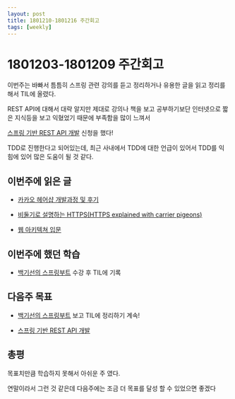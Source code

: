 ```yaml
---
layout: post
title: 1801210-1801216 주간회고
tags: [weekly]
---
```


# 1801203-1801209 주간회고

이번주는 바빠서 틈틈히 스프링 관련 강의를 듣고 정리하거나 유용한 글을 읽고 정리를 해서 TIL에 올렸다. 

REST API에 대해서 대략 알지만 제대로 강의나 책을 보고 공부하기보단 인터넷으로 짧은 지식등을 보고 익혔었기 때문에 부족함을 많이 느껴서 

[스프링 기반 REST API 개발](https://www.inflearn.com/course/spring_rest-api/) 신청을 했다!

TDD로 진행한다고 되어있는데, 최근 사내에서 TDD에 대한 언급이 있어서 TDD를 익힘에 있어 많은 도움이 될 것 같다.


## 이번주에 읽은 글

* [카카오 헤어샵 개발과정 및 후기](https://brunch.co.kr/@cg4jins/1?fbclid=IwAR0EIC59PnCSZg5Y9FjSEFlnmB58ISifm9xqysUlqK5Axn486bNlx-yC7z8)

* [비둘기로 설명하는 HTTPS(HTTPS explained with carrier pigeons)](https://www.vobour.com/%EB%B9%84%EB%91%98%EA%B8%B0%EB%A1%9C-%EC%84%A4%EB%AA%85%ED%95%98%EB%8A%94-https-https-explained-with-car)

* [웹 아키텍쳐 입문](https://rhostem.github.io/posts/2018-07-22-web-architecture-101/)


## 이번주에 했던 학습

* [백기선의 스프링부트](https://www.inflearn.com/course/%EC%8A%A4%ED%94%84%EB%A7%81%EB%B6%80%ED%8A%B8/) 수강 후 TIL에 기록

## 다음주 목표

* [백기선의 스프링부트](https://www.inflearn.com/course/%EC%8A%A4%ED%94%84%EB%A7%81%EB%B6%80%ED%8A%B8/) 보고 TIL에 정리하기 계속!

* [스프링 기반 REST API 개발](https://www.inflearn.com/course/spring_rest-api/)

## 총평

목표치만큼 학습하지 못해서 아쉬운 주 였다. 

연말이라서 그런 것 같은데 다음주에는 조금 더 목표를 달성 할 수 있었으면 좋겠다









